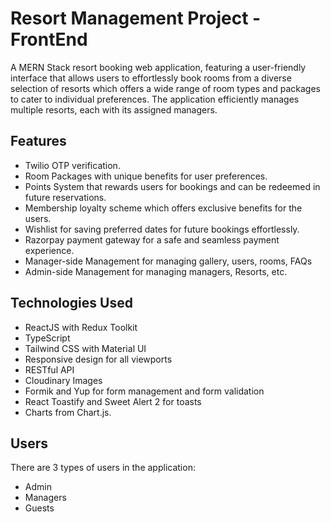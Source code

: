 # Resort Management Project - FrontEnd

A MERN Stack resort booking web application, featuring a user-friendly interface that allows users to effortlessly book rooms from a diverse selection of resorts which offers a wide range of room types and packages to cater to individual preferences. The application efficiently manages multiple resorts, each with its assigned managers.


## Features

- Twilio OTP verification.
- Room Packages with unique benefits for user preferences.
- Points System that rewards users for bookings and can be redeemed in future reservations.
- Membership loyalty scheme which offers exclusive benefits for the users.
- Wishlist for saving preferred dates for future bookings effortlessly.
- Razorpay payment gateway for a safe and seamless payment experience.
- Manager-side Management for managing gallery, users, rooms, FAQs
- Admin-side Management for managing managers, Resorts, etc.

## Technologies Used

- ReactJS with Redux Toolkit
- TypeScript
- Tailwind CSS with Material UI
- Responsive design for all viewports
- RESTful API
- Cloudinary Images
- Formik and Yup for form management and form validation
- React Toastify and Sweet Alert 2 for toasts
- Charts from Chart.js.

## Users

There are 3 types of users in the application:

- Admin
- Managers
- Guests
